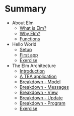 # Summary

* About Elm
	* [What is Elm?](01-introduction/01-what-is-elm.md)
	* [Why Elm?](01-introduction/02-why-elm.md)
	* [Functions](01-introduction/03-functions.md)
* Hello World
	* [Setup](02-hello-world/01-setup.md)
	* [First app](02-hello-world/02-first-app.md)
	* [Exercise](02-hello-world/03-exercise.md)
* The Elm Architecture
	* [Introduction](03-tea/01-intro.md)
	* [A TEA application](03-tea/02-structure.md)
	* [Breakdown - Model](03-tea/03-breakdown.md)
	* [Breakdown - Messages](03-tea/04-breakdown-messages.md)
	* [Breakdown - View](03-tea/05-breakdown-view.md)
	* [Breakdown - Update](03-tea/06-breakdown-update.md)
	* [Breakdown - Program](03-tea/07-breakdown-main.md)
	* [Exercise](03-tea/08-exercise.md)



